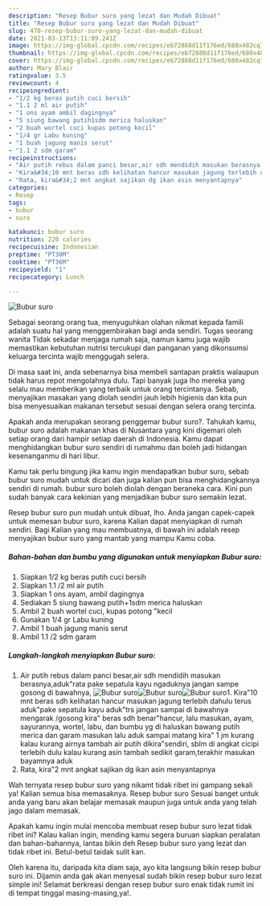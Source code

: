 ```yaml
---
description: "Resep Bubur suro yang lezat dan Mudah Dibuat"
title: "Resep Bubur suro yang lezat dan Mudah Dibuat"
slug: 470-resep-bubur-suro-yang-lezat-dan-mudah-dibuat
date: 2021-03-13T13:11:09.241Z
image: https://img-global.cpcdn.com/recipes/eb72888d11f176ed/680x482cq70/bubur-suro-foto-resep-utama.jpg
thumbnail: https://img-global.cpcdn.com/recipes/eb72888d11f176ed/680x482cq70/bubur-suro-foto-resep-utama.jpg
cover: https://img-global.cpcdn.com/recipes/eb72888d11f176ed/680x482cq70/bubur-suro-foto-resep-utama.jpg
author: Mary Blair
ratingvalue: 3.5
reviewcount: 4
recipeingredient:
- "1/2 kg beras putih cuci bersih"
- "1.1 2 ml air putih"
- "1 ons ayam ambil dagingnya"
- "5 siung bawang putih1sdm merica haluskan"
- "2 buah wortel cuci kupas potong kecil"
- "1/4 gr Labu kuning"
- "1 buah jagung manis serut"
- "1.1 2 sdm garam"
recipeinstructions:
- "Air putih rebus dalam panci besar,air sdh mendidih masukan berasnya,aduk&#34;rata pake sepatula kayu ngaduknya jangan sampe gosong di bawahnya,"
- "Kira&#34;10 mnt beras sdh kelihatan hancur masukan jagung terlebih dahulu terus aduk&#34;pake sepatula kayu aduk&#34;trs jangan sampai di bawahnya mengarak /gosong kira&#34; beras sdh benar&#34;hancur, lalu masukan, ayam, sayurannya, wortel, labu, dan bumbu yg di haluskan bawang putih merica dan garam masukan lalu aduk sampai matang kira&#34; 1 jm kurang kalau kurang airnya tambah air putih dikira&#34;sendiri, sblm di angkat cicipi terlebih dulu kalau kurang asin tambah sedikit garam,terakhir masukan bayamnya aduk"
- "Rata, kira&#34;2 mnt angkat sajikan dg ikan asin menyantapnya"
categories:
- Resep
tags:
- bubur
- suro

katakunci: bubur suro 
nutrition: 220 calories
recipecuisine: Indonesian
preptime: "PT30M"
cooktime: "PT36M"
recipeyield: "1"
recipecategory: Lunch

---
```



![Bubur suro](https://img-global.cpcdn.com/recipes/eb72888d11f176ed/680x482cq70/bubur-suro-foto-resep-utama.jpg)

Sebagai seorang orang tua, menyuguhkan olahan nikmat kepada famili adalah suatu hal yang menggembirakan bagi anda sendiri. Tugas seorang  wanita Tidak sekadar menjaga rumah saja, namun kamu juga wajib memastikan kebutuhan nutrisi tercukupi dan panganan yang dikonsumsi keluarga tercinta wajib menggugah selera.

Di masa  saat ini, anda sebenarnya bisa membeli santapan praktis walaupun tidak harus repot mengolahnya dulu. Tapi banyak juga lho mereka yang selalu mau memberikan yang terbaik untuk orang tercintanya. Sebab, menyajikan masakan yang diolah sendiri jauh lebih higienis dan kita pun bisa menyesuaikan makanan tersebut sesuai dengan selera orang tercinta. 



Apakah anda merupakan seorang penggemar bubur suro?. Tahukah kamu, bubur suro adalah makanan khas di Nusantara yang kini digemari oleh setiap orang dari hampir setiap daerah di Indonesia. Kamu dapat menghidangkan bubur suro sendiri di rumahmu dan boleh jadi hidangan kesenanganmu di hari libur.

Kamu tak perlu bingung jika kamu ingin mendapatkan bubur suro, sebab bubur suro mudah untuk dicari dan juga kalian pun bisa menghidangkannya sendiri di rumah. bubur suro boleh diolah dengan beraneka cara. Kini pun sudah banyak cara kekinian yang menjadikan bubur suro semakin lezat.

Resep bubur suro pun mudah untuk dibuat, lho. Anda jangan capek-capek untuk memesan bubur suro, karena Kalian dapat menyiapkan di rumah sendiri. Bagi Kalian yang mau membuatnya, di bawah ini adalah resep menyajikan bubur suro yang mantab yang mampu Kamu coba.

<!--inarticleads1-->

##### Bahan-bahan dan bumbu yang digunakan untuk menyiapkan Bubur suro:

1. Siapkan 1/2 kg beras putih cuci bersih
1. Siapkan 1.1 /2 ml air putih
1. Siapkan 1 ons ayam, ambil dagingnya
1. Sediakan 5 siung bawang putih+1sdm merica haluskan
1. Ambil 2 buah wortel cuci, kupas potong &#34;kecil
1. Gunakan 1/4 gr Labu kuning
1. Ambil 1 buah jagung manis serut
1. Ambil 1.1 /2 sdm garam




<!--inarticleads2-->

##### Langkah-langkah menyiapkan Bubur suro:

1. Air putih rebus dalam panci besar,air sdh mendidih masukan berasnya,aduk&#34;rata pake sepatula kayu ngaduknya jangan sampe gosong di bawahnya,
<img src="https://img-global.cpcdn.com/steps/c37fe4d7e5e71808/160x128cq70/bubur-suro-langkah-memasak-1-foto.jpg" alt="Bubur suro"><img src="https://img-global.cpcdn.com/steps/4b533700cf23aaa5/160x128cq70/bubur-suro-langkah-memasak-1-foto.jpg" alt="Bubur suro"><img src="https://img-global.cpcdn.com/steps/5ee13fc9438f9051/160x128cq70/bubur-suro-langkah-memasak-1-foto.jpg" alt="Bubur suro">1. Kira&#34;10 mnt beras sdh kelihatan hancur masukan jagung terlebih dahulu terus aduk&#34;pake sepatula kayu aduk&#34;trs jangan sampai di bawahnya mengarak /gosong kira&#34; beras sdh benar&#34;hancur, lalu masukan, ayam, sayurannya, wortel, labu, dan bumbu yg di haluskan bawang putih merica dan garam masukan lalu aduk sampai matang kira&#34; 1 jm kurang kalau kurang airnya tambah air putih dikira&#34;sendiri, sblm di angkat cicipi terlebih dulu kalau kurang asin tambah sedikit garam,terakhir masukan bayamnya aduk
1. Rata, kira&#34;2 mnt angkat sajikan dg ikan asin menyantapnya




Wah ternyata resep bubur suro yang nikamt tidak ribet ini gampang sekali ya! Kalian semua bisa memasaknya. Resep bubur suro Sesuai banget untuk anda yang baru akan belajar memasak maupun juga untuk anda yang telah jago dalam memasak.

Apakah kamu ingin mulai mencoba membuat resep bubur suro lezat tidak ribet ini? Kalau kalian ingin, mending kamu segera buruan siapkan peralatan dan bahan-bahannya, lantas bikin deh Resep bubur suro yang lezat dan tidak ribet ini. Betul-betul taidak sulit kan. 

Oleh karena itu, daripada kita diam saja, ayo kita langsung bikin resep bubur suro ini. Dijamin anda gak akan menyesal sudah bikin resep bubur suro lezat simple ini! Selamat berkreasi dengan resep bubur suro enak tidak rumit ini di tempat tinggal masing-masing,ya!.

